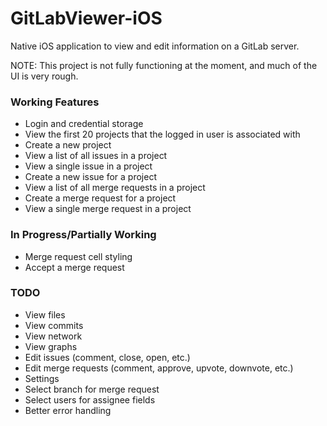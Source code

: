 GitLabViewer-iOS
================

Native iOS application to view and edit information on a GitLab server.

NOTE:  This project is not fully functioning at the moment, and much of the UI is very rough.


### Working Features

- Login and credential storage
- View the first 20 projects that the logged in user is associated with
- Create a new project
- View a list of all issues in a project
- View a single issue in a project
- Create a new issue for a project
- View a list of all merge requests in a project
- Create a merge request for a project
- View a single merge request in a project
 

### In Progress/Partially Working

- Merge request cell styling
- Accept a merge request

### TODO

- View files
- View commits
- View network
- View graphs
- Edit issues (comment, close, open, etc.)
- Edit merge requests (comment, approve, upvote, downvote, etc.)
- Settings
- Select branch for merge request
- Select users for assignee fields
- Better error handling
